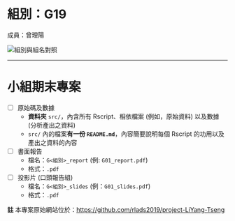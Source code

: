 組別：G19
======================

成員：曾理陽


![組別與組名對照](https://img.yongfu.name/rlads2019_groupname.png)

----


小組期末專案
=======================

- [ ] 原始碼及數據
    - **資料夾** `src/`，內含所有 Rscript、相依檔案 (例如，原始資料) 以及數據 (分析產出之資料)
    - `src/` 內的檔案**有一份 `README.md`**，內容簡要說明每個 Rscript 的功用以及產出之資料的內容
- [ ] 書面報告
    - 檔名：`G<組別>_report` (例: `G01_report.pdf`)
    - 格式：`.pdf`
- [ ] 投影片 (口頭報告組)
    - 檔名：`G<組別>_slides` (例：`G01_slides.pdf`)
    - 格式：`.pdf`

**註**
本專案原始網站位於：https://github.com/rlads2019/project-LiYang-Tseng
